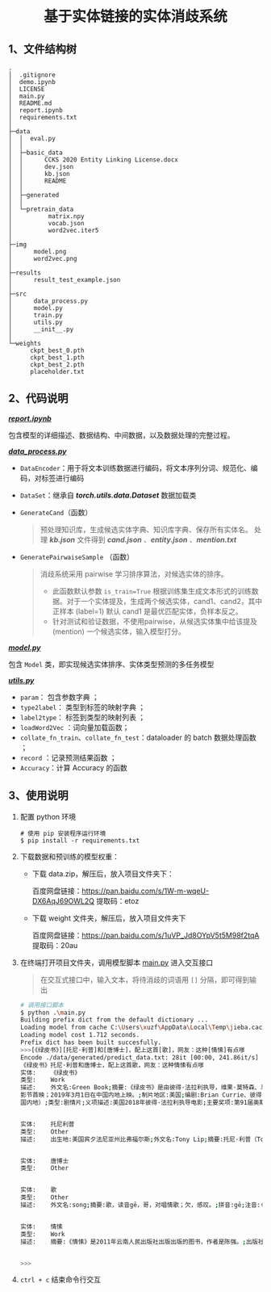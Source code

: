 <h1 style="text-align: center"> 基于实体链接的实体消歧系统 </h1>

## 1、文件结构树

```shell
.
│  .gitignore
│  demo.ipynb
│  LICENSE
│  main.py
│  README.md
│  report.ipynb
│  requirements.txt
│
├─data
│  │  eval.py
│  │
│  ├─basic_data
│  │      CCKS 2020 Entity Linking License.docx
│  │      dev.json
│  │      kb.json
│  │      README
│  │
│  ├─generated
│  │
│  └─pretrain_data
│          matrix.npy
│          vocab.json
│          word2vec.iter5
│
├─img
│      model.png
│      word2vec.png
│
├─results
│      result_test_example.json
│
├─src
│      data_process.py
│      model.py
│      train.py
│      utils.py
│      __init__.py
│
└─weights
      ckpt_best_0.pth
      ckpt_best_1.pth
      ckpt_best_2.pth
      placeholder.txt
```



## 2、代码说明

***[report.ipynb](/report.ipynb)***

包含模型的详细描述、数据结构、中间数据，以及数据处理的完整过程。

***[data_process.py](/src/data_process.py)***

* `DataEncoder`：用于将文本训练数据进行编码，将文本序列分词、规范化、编码，对标签进行编码

* `DataSet`：继承自 ***torch.utils.data.Dataset*** 数据加载类

* `GenerateCand`（函数）

  > 预处理知识库，生成候选实体字典、知识库字典、保存所有实体名。
  > 处理 ***kb.json*** 文件得到 ***cand.json*** 、***entity.json*** 、***mention.txt***

* `GeneratePairwaiseSample` （函数）

  >  消歧系统采用 pairwise 学习排序算法，对候选实体的排序。
  >  * 此函数默认参数 `is_train=True` 根据训练集生成文本形式的训练数据。对于一个实体提及，生成两个候选实体，cand1、cand2，其中正样本 (label=1) 默认 cand1 是最优匹配实体，负样本反之。
  >  * 针对测试和验证数据，不使用pairwise，从候选实体集中给该提及 (mention) 一个候选实体，输入模型打分。
  

***[model.py](/src/model.py)***

包含 `Model` 类，即实现候选实体排序、实体类型预测的多任务模型



***[utils.py](/src/utils.py)***

* `param`： 包含参数字典 ；
* `type2label`： 类型到标签的映射字典 ；
* `label2type`： 标签到类型的映射列表 ；
* `loadWord2Vec` ：词向量加载函数；
* `collate_fn_train`、`collate_fn_test`：dataloader 的 batch 数据处理函数 ；
* `record` ：记录预测结果函数 ；
* `Accuracy`：计算 Accuracy 的函数



## 3、使用说明

1. 配置 python 环境

    ```shell
    # 使用 pip 安装程序运行环境
    $ pip install -r requirements.txt
    ```

2. 下载数据和预训练的模型权重：

   * 下载 data.zip，解压后，放入项目文件夹下：

      百度网盘链接：<https://pan.baidu.com/s/1W-m-wqeU-DX6AqJ69OWL2Q>
      提取码：etoz 

   * 下载 weight 文件夹，解压后，放入项目文件夹下 

      百度网盘链接：<https://pan.baidu.com/s/1uVP_Jd8OYpV5t5M98f2tqA>
      提取码：20au 


3. 在终端打开项目文件夹，调用模型脚本 [main.py](./main.py) 进入交互接口

   > 在交互式接口中，输入文本，将待消歧的词语用 `[]` 分隔，即可得到输出

   ```bash
   # 调用接口脚本
   $ python .\main.py
   Building prefix dict from the default dictionary ...
   Loading model from cache C:\Users\xuzf\AppData\Local\Temp\jieba.cache
   Loading model cost 1.712 seconds.
   Prefix dict has been built succesfully.
   >>>[《绿皮书》][托尼·利普]和[唐博士]，配上这首[歌]，网友：这种[情愫]有点嗲
   Encode ./data/generated/predict_data.txt: 28it [00:00, 241.86it/s]
   《绿皮书》托尼·利普和唐博士，配上这首歌，网友：这种情愫有点嗲
   实体:    《绿皮书》
   类型:    Work
   描述:    外文名:Green Book;摘要:《绿皮书》是由彼得·法拉利执导，维果·莫特森、马赫沙拉·阿里主演的剧情片，于2018年9月11日在多伦多国际电
   影节首映；2019年3月1日在中国内地上映。;制片地区:美国;编剧:Brian Currie、彼得·法拉利、尼克·维勒欧嘉;片长:130分钟;对白语言:英语;主演:维果·莫特森，马赫沙拉·阿里;导演:彼得·法拉利;中文名:绿皮书;发行公司:环球影业;上映时间:2018年9月11日(多伦多国际电影节)、2019年3月1日（中
   国内地）;类型:剧情片;义项描述:美国2018年彼得·法拉利执导电影;主要奖项:第91届奥斯卡金像奖最佳影片;色彩:彩色;其它译名:绿书、绿簿旅友、幸福绿皮书;
   
   
   实体:    托尼利普
   类型:    Other
   描述:    出生地:美国宾夕法尼亚州比弗福尔斯;外文名:Tony Lip;摘要:托尼·利普（Tony Lip，原名Frank Anthony Vallelonga，1930年7月30日-2013年1月4日），是电影《绿皮书》中白人司机的原型。;逝世日期:2013年1月4日;别名:Frank Anthony Vallelonga;义项描述:托尼·利普;中文名:托尼·利普;国籍:美国;出生日期:1930年7月30日;
   
   
   实体:    唐博士
   类型:    Other
   
   
   实体:    歌
   类型:    Other
   描述:    外文名:song;摘要:歌，读音gē，哥，对唱情歌；欠，感叹。;拼音:gē;注音:ㄍㄜˉ;五笔:SKSW;中文名:歌;义项描述:汉语汉字;类别:汉语汉字;标签:音乐、字词;
   
   
   实体:    情愫
   类型:    Work
   描述:    摘要:《情愫》是2011年云南人民出版社出版出版的图书，作者是陈强。;出版社:云南人民出版社出版;作者:陈强;义项描述:陈强诗集;出版时间:2011年11月;书名:情愫;标签:艺术书籍、出版物、书籍;
   
   
   >>>
   ```

4.  `ctrl + c` 结束命令行交互